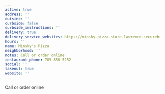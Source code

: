 ```yaml
---
active: true
address: ''
cuisine: ''
curbside: false
curbside_instructions: ''
delivery: true
delivery_service_websites: https://minsky-pizza-store-lawrence.securebrygid.com/zgrid/proc/site/sitep.jsp
hours: ''
name: Minsky's Pizza
neighborhood: ''
notes: Call or order online
restaurant_phone: 785-856-5252
social: ''
takeout: true
website: ''
---
```


Call or order online